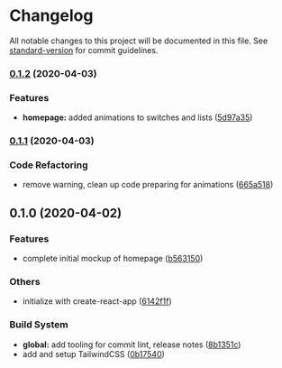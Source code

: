 # Changelog

All notable changes to this project will be documented in this file. See [standard-version](https://github.com/conventional-changelog/standard-version) for commit guidelines.

### [0.1.2](https://github.com/ansonlichtfuss/react-framer-motion-demo/compare/v0.1.1...v0.1.2) (2020-04-03)


### Features

* **homepage:** added animations to switches and lists ([5d97a35](https://github.com/ansonlichtfuss/react-framer-motion-demo/commit/5d97a350e0fb01e3ffb735fca93b3df97a284707))

### [0.1.1](https://github.com/ansonlichtfuss/react-framer-motion-demo/compare/v0.1.0...v0.1.1) (2020-04-03)


### Code Refactoring

* remove warning, clean up code preparing for animations ([665a518](https://github.com/ansonlichtfuss/react-framer-motion-demo/commit/665a5181dfefeb7e1365a40c3228db6e04bf50be))

## 0.1.0 (2020-04-02)


### Features

* complete initial mockup of homepage ([b563150](https://github.com/ansonlichtfuss/react-framer-motion-demo/commit/b5631505e3e742e2353edb028b55c66a36f362d4))


### Others

* initialize with create-react-app ([6142f1f](https://github.com/ansonlichtfuss/react-framer-motion-demo/commit/6142f1f917502e414f60a0cc5c4b123a9def74b2))


### Build System

* **global:** add tooling for commit lint, release notes ([8b1351c](https://github.com/ansonlichtfuss/react-framer-motion-demo/commit/8b1351c115e9ef10b55320b46fe2597c758bbdc8))
* add and setup TailwindCSS ([0b17540](https://github.com/ansonlichtfuss/react-framer-motion-demo/commit/0b175407eeec89184014d9b7b202ae82e5cddff7))
